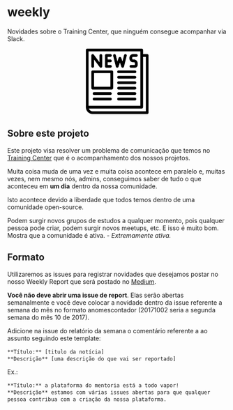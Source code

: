 # weekly

Novidades sobre o Training Center, que ninguém consegue acompanhar via Slack.

<p align="center">
  <img src="https://github.com/training-center/weekly/blob/master/img/news-icon.png?raw=true" alt="imagem de um jornal" title="weekly logo" width="150px"/>
</p>

## Sobre este projeto

Este projeto visa resolver um problema de comunicação que temos no [Training Center](https://trainingcenter.io/) que é o acompanhamento dos nossos projetos.

Muita coisa muda de uma vez e muita coisa acontece em paralelo e, muitas vezes, nem mesmo nós, admins, conseguimos saber de tudo o que aconteceu em **um dia** dentro da nossa comunidade.

Isto acontece devido a liberdade que todos temos dentro de uma comunidade open-source.

Podem surgir novos grupos de estudos a qualquer momento, pois qualquer pessoa pode criar, podem surgir novos meetups, etc. E isso é muito bom. Mostra que a comunidade é ativa. *- Extremamente ativa.*

## Formato

Utilizaremos as issues para registrar novidades que desejamos postar no nosso Weekly Report que será postado no [Medium](https://medium.com/trainingcenter).

**Você não deve abrir uma issue de report**. Elas serão abertas semanalmente e você deve colocar a novidade dentro da issue referente a semana do mês no formato anomescontador (20171002 seria a segunda semana do mês 10 de 2017).

Adicione na issue do relatório da semana o comentário referente a ao assunto seguindo este template:

```
**Título:** [titulo da notícia]
**Descrição** [uma descrição do que vai ser reportado]
```

Ex.:

```
**Título:** a plataforma do mentoria está a todo vapor!
**Descrição** estamos com várias issues abertas para que qualquer pessoa contribua com a criação da nossa plataforma.
```

